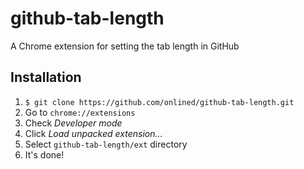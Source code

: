 # github-tab-length

A Chrome extension for setting the tab length in GitHub

## Installation
1. `$ git clone https://github.com/onlined/github-tab-length.git`
2. Go to `chrome://extensions`
3. Check *Developer mode*
4. Click *Load unpacked extension...*
5. Select `github-tab-length/ext` directory
6. It's done!
